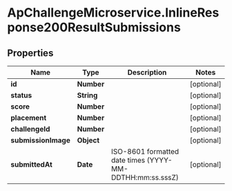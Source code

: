 # ApChallengeMicroservice.InlineResponse200ResultSubmissions

## Properties
Name | Type | Description | Notes
------------ | ------------- | ------------- | -------------
**id** | **Number** |  | [optional] 
**status** | **String** |  | [optional] 
**score** | **Number** |  | [optional] 
**placement** | **Number** |  | [optional] 
**challengeId** | **Number** |  | [optional] 
**submissionImage** | **Object** |  | [optional] 
**submittedAt** | **Date** | ISO-8601 formatted date times (YYYY-MM-DDTHH:mm:ss.sssZ) | [optional] 


